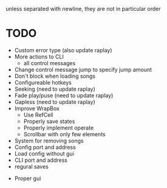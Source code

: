 unless separated with newline, they are not in particular order

# TODO
- Custom error type (also update raplay)
- More actions to CLI
    - all control messages
- Change control message jump to specify jump amount
- Don't block when loading songs
- Configureable hotkeys
- Seeking (need to update raplay)
- Fade play/puse (need to update raplay)
- Gapless (need to update raplay)
- Improve WrapBox
    - Use RefCell
    - Properly save states
    - Properly implement operate
    - Scrollbar with only few elements
- System for removing songs
- Config port and address
- Load config without gui
- CLI port and address
- regural saves
+ Proper gui
